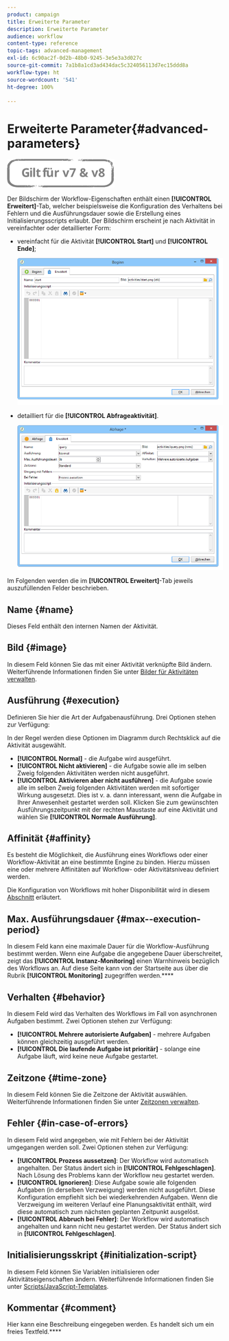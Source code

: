 ```yaml
---
product: campaign
title: Erweiterte Parameter
description: Erweiterte Parameter
audience: workflow
content-type: reference
topic-tags: advanced-management
exl-id: 6c90ac2f-0d2b-48b0-9245-3e5e3a3d027c
source-git-commit: 7a1b8a1cd3ad434dac5c324056113d7ec15ddd8a
workflow-type: ht
source-wordcount: '541'
ht-degree: 100%

---
```


# Erweiterte Parameter{#advanced-parameters}

![](../../assets/common.svg)

Der Bildschirm der Workflow-Eigenschaften enthält einen **[!UICONTROL Erweitert]**-Tab, welcher beispielsweise die Konfiguration des Verhaltens bei Fehlern und die Ausführungsdauer sowie die Erstellung eines Initialisierungsscripts erlaubt. Der Bildschirm erscheint je nach Aktivität in vereinfachter oder detaillierter Form:

* vereinfacht für die Aktivität **[!UICONTROL Start]** und **[!UICONTROL Ende]**;

   ![](assets/wf-advanced-basic.png)

* detailliert für die **[!UICONTROL Abfrageaktivität]**.

   ![](assets/wf-advanced-full.png)

Im Folgenden werden die im **[!UICONTROL Erweitert]**-Tab jeweils auszufüllenden Felder beschrieben.

## Name {#name}

Dieses Feld enthält den internen Namen der Aktivität.

## Bild {#image}

In diesem Feld können Sie das mit einer Aktivität verknüpfte Bild ändern. Weiterführende Informationen finden Sie unter [Bilder für Aktivitäten verwalten](managing-activity-images.md).

## Ausführung {#execution}

Definieren Sie hier die Art der Aufgabenausführung. Drei Optionen stehen zur Verfügung:

In der Regel werden diese Optionen im Diagramm durch Rechtsklick auf die Aktivität ausgewählt.

* **[!UICONTROL Normal]** - die Aufgabe wird ausgeführt.
* **[!UICONTROL Nicht aktivieren]** - die Aufgabe sowie alle im selben Zweig folgenden Aktivitäten werden nicht ausgeführt.
* **[!UICONTROL Aktivieren aber nicht ausführen]** - die Aufgabe sowie alle im selben Zweig folgenden Aktivitäten werden mit sofortiger Wirkung ausgesetzt. Dies ist v. a. dann interessant, wenn die Aufgabe in Ihrer Anwesenheit gestartet werden soll. Klicken Sie zum gewünschten Ausführungszeitpunkt mit der rechten Maustaste auf eine Aktivität und wählen Sie **[!UICONTROL Normale Ausführung]**.

## Affinität {#affinity}

Es besteht die Möglichkeit, die Ausführung eines Workflows oder einer Workflow-Aktivität an eine bestimmte Engine zu binden. Hierzu müssen eine oder mehrere Affinitäten auf Workflow- oder Aktivitätsniveau definiert werden.

Die Konfiguration von Workflows mit hoher Disponibilität wird in diesem [Abschnitt](../../installation/using/configuring-campaign-server.md#high-availability-workflows-and-affinities) erläutert.


## Max. Ausführungsdauer {#max--execution-period}

In diesem Feld kann eine maximale Dauer für die Workflow-Ausführung bestimmt werden. Wenn eine Aufgabe die angegebene Dauer überschreitet, zeigt das **[!UICONTROL Instanz-Monitoring]** einen Warnhinweis bezüglich des Workflows an. Auf diese Seite kann von der Startseite aus über die Rubrik **[!UICONTROL Monitoring]** zugegriffen werden.****

## Verhalten {#behavior}

In diesem Feld wird das Verhalten des Workflows im Fall von asynchronen Aufgaben bestimmt. Zwei Optionen stehen zur Verfügung:

* **[!UICONTROL Mehrere autorisierte Aufgaben]** - mehrere Aufgaben können gleichzeitig ausgeführt werden.
* **[!UICONTROL Die laufende Aufgabe ist prioritär]** - solange eine Aufgabe läuft, wird keine neue Aufgabe gestartet.

## Zeitzone {#time-zone}

In diesem Feld können Sie die Zeitzone der Aktivität auswählen. Weiterführende Informationen finden Sie unter [Zeitzonen verwalten](managing-time-zones.md).

## Fehler {#in-case-of-errors}

In diesem Feld wird angegeben, wie mit Fehlern bei der Aktivität umgegangen werden soll. Zwei Optionen stehen zur Verfügung:

* **[!UICONTROL Prozess aussetzen]**: Der Workflow wird automatisch angehalten. Der Status ändert sich in **[!UICONTROL Fehlgeschlagen]**. Nach Lösung des Problems kann der Workflow neu gestartet werden.
* **[!UICONTROL Ignorieren]**: Diese Aufgabe sowie alle folgenden Aufgaben (in derselben Verzweigung) werden nicht ausgeführt. Diese Konfiguration empfiehlt sich bei wiederkehrenden Aufgaben. Wenn die Verzweigung im weiteren Verlauf eine Planungsaktivität enthält, wird diese automatisch zum nächsten geplanten Zeitpunkt ausgelöst.
* **[!UICONTROL Abbruch bei Fehler]**: Der Workflow wird automatisch angehalten und kann nicht neu gestartet werden. Der Status ändert sich in **[!UICONTROL Fehlgeschlagen]**.

## Initialisierungsskript {#initialization-script}

In diesem Feld können Sie Variablen initialisieren oder Aktivitätseigenschaften ändern. Weiterführende Informationen finden Sie unter [Scripts/JavaScript-Templates](javascript-scripts-and-templates.md).

## Kommentar {#comment}

Hier kann eine Beschreibung eingegeben werden. Es handelt sich um ein freies Textfeld.****
